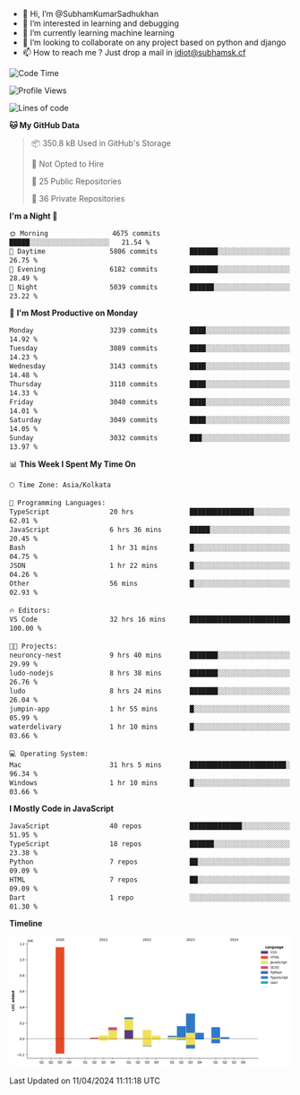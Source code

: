 - 👋 Hi, I’m @SubhamKumarSadhukhan
- 👀 I’m interested in learning and debugging
- 🌱 I’m currently learning machine learning
- 💞️ I’m looking to collaborate on any project based on python and django
- 📫 How to reach me ?
      Just drop a mail in idiot@subhamsk.cf

<!---
SubhamKumarSadhukhan/SubhamKumarSadhukhan is a ✨ special ✨ repository because its `README.md` (this file) appears on your GitHub profile.
You can click the Preview link to take a look at your changes.
--->


<!--START_SECTION:waka-->
![Code Time](http://img.shields.io/badge/Code%20Time-2%2C113%20hrs%2041%20mins-blue)

![Profile Views](http://img.shields.io/badge/Profile%20Views-0-blue)

![Lines of code](https://img.shields.io/badge/From%20Hello%20World%20I%27ve%20Written-2.5%20million%20lines%20of%20code-blue)

**🐱 My GitHub Data** 

> 📦 350.8 kB Used in GitHub's Storage 
 > 
> 🚫 Not Opted to Hire
 > 
> 📜 25 Public Repositories 
 > 
> 🔑 36 Private Repositories 
 > 
**I'm a Night 🦉** 

```text
🌞 Morning                4675 commits        █████░░░░░░░░░░░░░░░░░░░░   21.54 % 
🌆 Daytime                5806 commits        ███████░░░░░░░░░░░░░░░░░░   26.75 % 
🌃 Evening                6182 commits        ███████░░░░░░░░░░░░░░░░░░   28.49 % 
🌙 Night                  5039 commits        ██████░░░░░░░░░░░░░░░░░░░   23.22 % 
```
📅 **I'm Most Productive on Monday** 

```text
Monday                   3239 commits        ████░░░░░░░░░░░░░░░░░░░░░   14.92 % 
Tuesday                  3089 commits        ████░░░░░░░░░░░░░░░░░░░░░   14.23 % 
Wednesday                3143 commits        ████░░░░░░░░░░░░░░░░░░░░░   14.48 % 
Thursday                 3110 commits        ████░░░░░░░░░░░░░░░░░░░░░   14.33 % 
Friday                   3040 commits        ████░░░░░░░░░░░░░░░░░░░░░   14.01 % 
Saturday                 3049 commits        ████░░░░░░░░░░░░░░░░░░░░░   14.05 % 
Sunday                   3032 commits        ███░░░░░░░░░░░░░░░░░░░░░░   13.97 % 
```


📊 **This Week I Spent My Time On** 

```text
🕑︎ Time Zone: Asia/Kolkata

💬 Programming Languages: 
TypeScript               20 hrs              ████████████████░░░░░░░░░   62.01 % 
JavaScript               6 hrs 36 mins       █████░░░░░░░░░░░░░░░░░░░░   20.45 % 
Bash                     1 hr 31 mins        █░░░░░░░░░░░░░░░░░░░░░░░░   04.75 % 
JSON                     1 hr 22 mins        █░░░░░░░░░░░░░░░░░░░░░░░░   04.26 % 
Other                    56 mins             █░░░░░░░░░░░░░░░░░░░░░░░░   02.93 % 

🔥 Editors: 
VS Code                  32 hrs 16 mins      █████████████████████████   100.00 % 

🐱‍💻 Projects: 
neuroncy-nest            9 hrs 40 mins       ███████░░░░░░░░░░░░░░░░░░   29.99 % 
ludo-nodejs              8 hrs 38 mins       ███████░░░░░░░░░░░░░░░░░░   26.76 % 
ludo                     8 hrs 24 mins       ███████░░░░░░░░░░░░░░░░░░   26.04 % 
jumpin-app               1 hr 55 mins        █░░░░░░░░░░░░░░░░░░░░░░░░   05.99 % 
waterdelivary            1 hr 10 mins        █░░░░░░░░░░░░░░░░░░░░░░░░   03.66 % 

💻 Operating System: 
Mac                      31 hrs 5 mins       ████████████████████████░   96.34 % 
Windows                  1 hr 10 mins        █░░░░░░░░░░░░░░░░░░░░░░░░   03.66 % 
```

**I Mostly Code in JavaScript** 

```text
JavaScript               40 repos            █████████████░░░░░░░░░░░░   51.95 % 
TypeScript               18 repos            ██████░░░░░░░░░░░░░░░░░░░   23.38 % 
Python                   7 repos             ██░░░░░░░░░░░░░░░░░░░░░░░   09.09 % 
HTML                     7 repos             ██░░░░░░░░░░░░░░░░░░░░░░░   09.09 % 
Dart                     1 repo              ░░░░░░░░░░░░░░░░░░░░░░░░░   01.30 % 
```



**Timeline**

![Lines of Code chart](https://raw.githubusercontent.com/SubhamKumarSadhukhan/SubhamKumarSadhukhan/main/assets/bar_graph.png)


 Last Updated on 11/04/2024 11:11:18 UTC
<!--END_SECTION:waka-->
